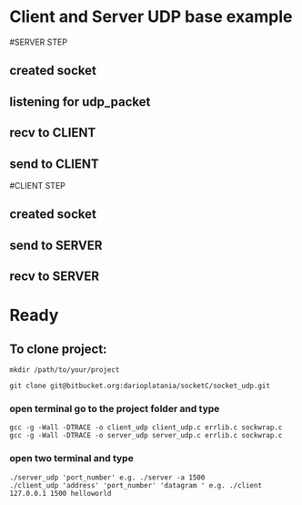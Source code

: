 # Client and Server UDP base example

#SERVER STEP
## created socket
## listening for udp_packet
## recv to CLIENT
## send to CLIENT

#CLIENT STEP
## created socket
## send to SERVER
## recv to SERVER

# Ready

## To clone project:

```
mkdir /path/to/your/project

git clone git@bitbucket.org:darioplatania/socketC/socket_udp.git
```

### open terminal go to the project folder and type
```
gcc -g -Wall -DTRACE -o client_udp client_udp.c errlib.c sockwrap.c
gcc -g -Wall -DTRACE -o server_udp server_udp.c errlib.c sockwrap.c

```
### open two terminal and type
```
./server_udp 'port_number' e.g. ./server -a 1500
./client_udp 'address' 'port_number' 'datagram ' e.g. ./client 127.0.0.1 1500 helloworld
```
